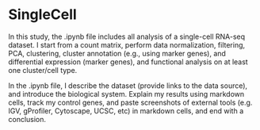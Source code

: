 # SingleCell

In this study, the .ipynb file includes all analysis of a single-cell RNA-seq dataset. I start from a count matrix, perform data normalization, filtering, PCA, clustering, cluster annotation (e.g., using marker genes), and differential expression (marker genes), and functional analysis on at least one cluster/cell type.

In the .ipynb file, I describe the dataset (provide links to the data source), and introduce the biological system. Explain my results using markdown cells, track my control genes, and paste screenshots of external tools (e.g. IGV, gProfiler, Cytoscape, UCSC, etc) in markdown cells, and end with a conclusion. 

